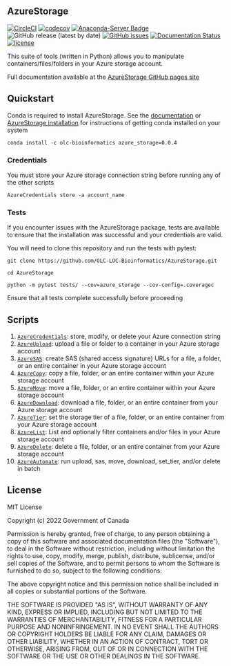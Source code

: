 ## AzureStorage

[![CircleCI](https://circleci.com/gh/OLC-LOC-Bioinformatics/AzureStorage/tree/main.svg?style=shield)](https://circleci.com/gh/OLC-LOC-Bioinformatics/AzureStorage/tree/main)
[![codecov](https://codecov.io/gh/OLC-LOC-Bioinformatics/AzureStorage/branch/main/graph/badge.svg?token=B65SOEV6QE)](https://codecov.io/gh/OLC-LOC-Bioinformatics/AzureStorage)
[![Anaconda-Server Badge](https://img.shields.io/badge/install%20with-conda-brightgreen)](https://anaconda.org/olcbioinformatics/azure_storage)
![GitHub release (latest by date)](https://img.shields.io/github/v/release/OLC-LOC-Bioinformatics/AzureStorage?label=version)
[![GitHub issues](https://img.shields.io/github/issues/OLC-LOC-Bioinformatics/AzureStorage)](https://github.com/OLC-LOC-Bioinformatics/AzureStorage/issues)
[![Documentation Status](https://readthedocs.org/projects/pip/badge/?version=stable)](https://OLC-LOC-Bioinformatics.github.io/AzureStorage/?badge=stable)
[![license](https://img.shields.io/badge/license-MIT-brightgreen)](https://github.com/OLC-LOC-Bioinformatics/AzureStorage/blob/main/LICENSE)

This suite of tools (written in Python) allows you to manipulate containers/files/folders in your Azure storage account.

Full documentation available at the [AzureStorage GitHub pages site](https://OLC-LOC-Bioinformatics.github.io/AzureStorage/)

## Quickstart

Conda is required to install AzureStorage. See the [documentation](http://bioconda.github.io/) or [AzureStorage installation](https://olc-loc-bioinformatics.github.io/AzureStorage/install/) for instructions of getting conda installed on your system

`conda install -c olc-bioinformatics azure_storage=0.0.4`

### Credentials

You must store your Azure storage connection string before running any of the other scripts

`AzureCredentials store -a account_name`

### Tests

If you encounter issues with the AzureStorage package, tests are available to ensure that the installation was successful and your credentials are valid.

You will need to clone this repository and run the tests with pytest:


`git clone https://github.com/OLC-LOC-Bioinformatics/AzureStorage.git`

`cd AzureStorage`

`python -m pytest tests/ --cov=azure_storage --cov-config=.coveragec`

Ensure that all tests complete successfully before proceeding

## Scripts

1. [`AzureCredentials`](https://olc-loc-bioinformatics.github.io/AzureStorage/credentials/): store, modify, or delete your Azure connection string
2. [`AzureUpload`](https://olc-loc-bioinformatics.github.io/AzureStorage/upload/): upload a file or folder to a container in your Azure storage account
3. [`AzureSAS`](https://olc-loc-bioinformatics.github.io/AzureStorage/sas_url/): create SAS (shared access signature) URLs for a file, a folder, or an entire container in your Azure storage account
4. [`AzureCopy`](https://olc-loc-bioinformatics.github.io/AzureStorage/copy): copy a file, folder, or an entire container within your Azure storage account
5. [`AzureMove`](https://olc-loc-bioinformatics.github.io/AzureStorage/move/): move a file, folder, or an entire container within your Azure storage account
6. [`AzureDownload`](https://olc-loc-bioinformatics.github.io/AzureStorage/download/): download a file, folder, or an entire container from your Azure storage account
7. [`AzureTier`](https://olc-loc-bioinformatics.github.io/AzureStorage/set_tier/): set the storage tier of a file, folder, or an entire container from your Azure storage account
8. [`AzureList`](https://olc-loc-bioinformatics.github.io/AzureStorage/list/): List and optionally filter containers and/or files in your Azure storage account
9. [`AzureDelete`](https://olc-loc-bioinformatics.github.io/AzureStorage/delete/): delete a file, folder, or an entire container from your Azure storage account
10. [`AzureAutomate`](https://olc-loc-bioinformatics.github.io/AzureStorage/automate/): run upload, sas, move, download, set_tier, and/or delete in batch

## License

MIT License

Copyright (c) 2022 Government of Canada

Permission is hereby granted, free of charge, to any person obtaining a copy of this software and associated documentation files (the "Software"), to deal in the Software without restriction, including without limitation the rights to use, copy, modify, merge, publish, distribute, sublicense, and/or sell copies of the Software, and to permit persons to whom the Software is furnished to do so, subject to the following conditions:

The above copyright notice and this permission notice shall be included in all copies or substantial portions of the Software.

THE SOFTWARE IS PROVIDED "AS IS", WITHOUT WARRANTY OF ANY KIND, EXPRESS OR IMPLIED, INCLUDING BUT NOT LIMITED TO THE WARRANTIES OF MERCHANTABILITY, FITNESS FOR A PARTICULAR PURPOSE AND NONINFRINGEMENT. IN NO EVENT SHALL THE AUTHORS OR COPYRIGHT HOLDERS BE LIABLE FOR ANY CLAIM, DAMAGES OR OTHER LIABILITY, WHETHER IN AN ACTION OF CONTRACT, TORT OR OTHERWISE, ARISING FROM, OUT OF OR IN CONNECTION WITH THE SOFTWARE OR THE USE OR OTHER DEALINGS IN THE SOFTWARE.
